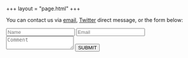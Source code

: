 +++
layout = "page.html"
+++

You can contact us via [email](mailto:maple-lab@uvm.edu), [Twitter](https://twitter.com/uvm-maple-lab) direct message, or the form below:

<form>      
  <input name="name" type="text" class="feedback-input" placeholder="Name" />   
  <input name="email" type="text" class="feedback-input" placeholder="Email" />
  <textarea name="text" class="feedback-input" placeholder="Comment"></textarea>
  <input type="submit" value="SUBMIT"/>
</form>